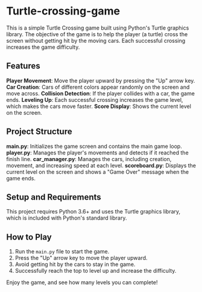# Turtle-crossing-game

This is a simple Turtle Crossing game built using Python's Turtle graphics library. The objective of the game is to help the player (a turtle) cross the screen without getting hit by the moving cars. Each successful crossing increases the game difficulty.

## Features

  **Player Movement**: Move the player upward by pressing the "Up" arrow key.
  **Car Creation**: Cars of different colors appear randomly on the screen and move across.
  **Collision Detection**: If the player collides with a car, the game ends.
  **Leveling Up**: Each successful crossing increases the game level, which makes the cars move faster.
  **Score Display**: Shows the current level on the screen.

## Project Structure

**main.py**: Initializes the game screen and contains the main game loop.
**player.py**: Manages the player's movements and detects if it reached the finish line.
**car_manager.py**: Manages the cars, including creation, movement, and increasing speed at each level.
**scoreboard.py**: Displays the current level on the screen and shows a "Game Over" message when the game ends.

## Setup and Requirements

This project requires Python 3.6+ and uses the Turtle graphics library, which is included with Python's standard library.

## How to Play

1. Run the `main.py` file to start the game.
2. Press the "Up" arrow key to move the player upward.
3. Avoid getting hit by the cars to stay in the game.
4. Successfully reach the top to level up and increase the difficulty.

Enjoy the game, and see how many levels you can complete!
